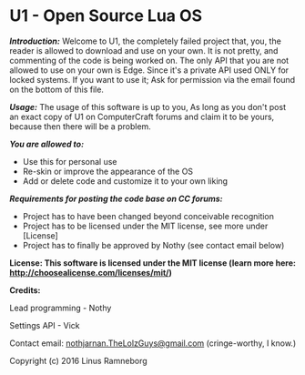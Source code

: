 # U1 - Open Source Lua OS

***Introduction:***
Welcome to U1, the completely failed project that, you, the reader is allowed to download and use on your own.
It is not pretty, and commenting of the code is being worked on.
The only API that you are not allowed to use on your own is Edge. Since it's a private API used ONLY for locked systems.
If you want to use it; Ask for permission via the email found on the bottom of this file.

***Usage:***
The usage of this software is up to you,
As long as you don't post an exact copy of U1 on ComputerCraft forums and claim it to be yours, because then there will be a problem.

***You are allowed to:***
- Use this for personal use
- Re-skin or improve the appearance of the OS
- Add or delete code and customize it to your own liking

***Requirements for posting the code base on CC forums:***
- Project has to have been changed beyond conceivable recognition
- Project has to be licensed under the MIT license, see more under [License]
- Project has to finally be approved by Nothy (see contact email below)

**License: This software is licensed under the MIT license (learn more here: http://choosealicense.com/licenses/mit/)**

**Credits:**

Lead programming - Nothy

Settings API - Vick

Contact email: nothjarnan.TheLolzGuys@gmail.com (cringe-worthy, I know.)

Copyright (c) 2016 Linus Ramneborg

